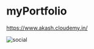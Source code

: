 ﻿# myPortfolio

https://www.akash.cloudemy.in/

![social](https://github.com/theRockAkash/myPortfolio/assets/121936065/edf1812a-cd54-434b-899b-299589934651)
